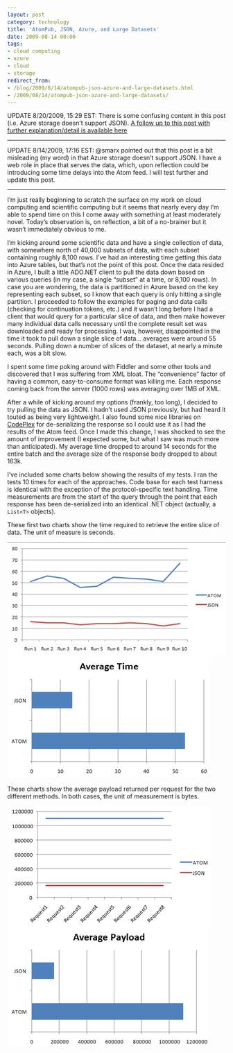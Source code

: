```yaml
---
layout: post
category: technology
title: 'AtomPub, JSON, Azure, and Large Datasets'
date: 2009-08-14 00:00
tags:
- cloud computing
- azure
- cloud
- storage
redirect_from:
- /blog/2009/8/14/atompub-json-azure-and-large-datasets.html
- /2009/08/14/atompub-json-azure-and-large-datasets/ 
---
```

UPDATE 8/20/2009, 15:29 EST: There is some confusing content in this post (i.e. 
Azure storage doesn’t support JSON). 
[A follow up to this post with further explanation/detail is available here](http://rob.gillenfamily.net/post/AtomPub-JSON-Azure-and-Large-Datasets-Part-2.aspx)

- - -

UPDATE 8/14/2009, 17:16 EST: @smarx pointed out that this post is a bit 
misleading (my word) in that Azure storage doesn’t support JSON. I have a web 
role in place that serves the data, which, upon reflection could be introducing 
some time delays into the Atom feed. I will test further and update this post.

- - - 

I’m just really beginning to scratch the surface on my work on cloud computing 
and scientific computing but it seems that nearly every day I’m able to spend 
time on this I come away with something at least moderately novel. Today’s 
observation is, on reflection, a bit of a no-brainer but it wasn’t immediately 
obvious to me.

I’m kicking around some scientific data and have a single collection of data, 
with somewhere north of 40,000 subsets of data, with each subset containing 
roughly 8,100 rows. I’ve had an interesting time getting this data into Azure 
tables, but that’s not the point of this post. Once the data resided in Azure, 
I built a little ADO.NET client to pull the data down based on various queries 
(in my case, a single “subset” at a time, or 8,100 rows). In case you are 
wondering, the data is partitioned in Azure based on the key representing each 
subset, so I know that each query is only hitting a single partition. I 
proceeded to follow the examples for paging and data calls (checking for 
continuation tokens, etc.) and it wasn’t long before I had a client that would 
query for a particular slice of data, and then make however many individual 
data calls necessary until the complete result set was downloaded and ready for 
processing. I was, however, disappointed in the time it took to pull down a 
single slice of data… averages were around 55 seconds. Pulling down a number of 
slices of the dataset, at nearly a minute each, was a bit slow.

I spent some time poking around with Fiddler and some other tools and discovered 
that I was suffering from XML bloat. The “convenience” factor of having a 
common, easy-to-consume format was killing me. Each response coming back from 
the server (1000 rows) was averaging over 1MB of XML.

After a while of kicking around my options (frankly, too long), I decided to try 
pulling the data as JSON. I hadn’t used JSON previously, but had heard it touted 
as being very lightweight. I also found some nice libraries on [CodePlex](http://codeplex.com) for 
de-serializing the response so I could use it as I had the results of the Atom 
feed. Once I made this change, I was shocked to see the amount of improvement (I 
expected some, but what I saw was much more than anticipated). My average time 
dropped to around 14 seconds for the entire batch and the average size of the 
response body dropped to about 163k.

I’ve included some charts below showing the results of my tests. I ran the tests 
10 times for each of the approaches. Code base for each test harness is 
identical with the exception of the protocol-specific text handling. Time 
measurements are from the start of the query through the point that each 
response has been de-serialized into an identical .NET object (actually, 
a `List<T>` objects).

These first two charts show the time required to retrieve the entire slice of 
data. The unit of measure is seconds.

<img alt='Run Data' src='/images/image_19B74A6E.png' class='blogimage img-responsive'>

<img alt='Average Time' src='/images/image_74B989F4.png' class='blogimage img-responsive'>

These charts show the average payload returned per request for the two different 
methods. In both cases, the unit of measurement is bytes.

<img alt='Run Data' src='/images/image_41E98380.png' class='blogimage img-responsive'>

<img alt='Average Time' src='/images/image_5FCA9832.png' class='blogimage img-responsive'>
